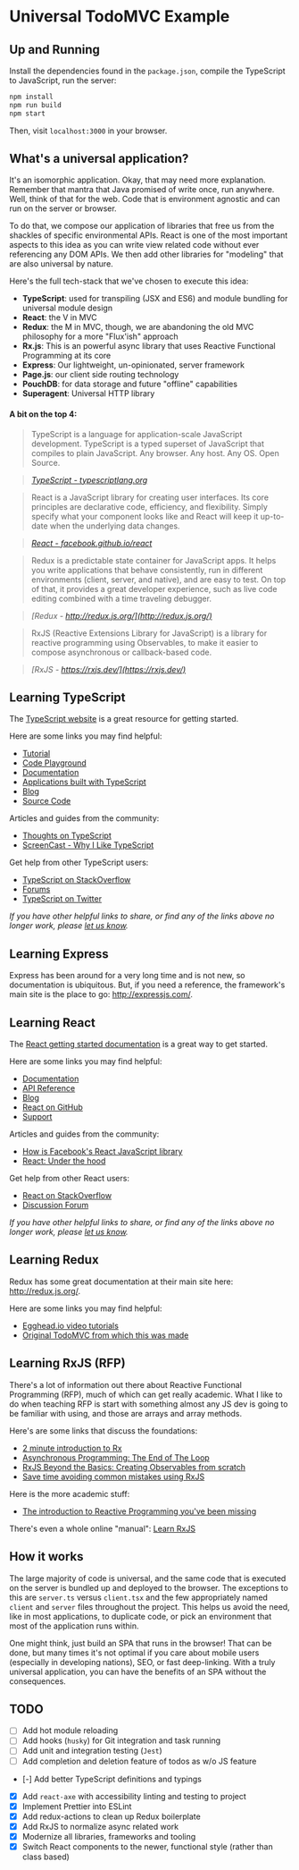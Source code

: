# Universal TodoMVC Example

## Up and Running

Install the dependencies found in the `package.json`, compile the TypeScript to JavaScript, run the server:

```sh
npm install
npm run build
npm start
```

Then, visit `localhost:3000` in your browser.

## What's a universal application?

It's an isomorphic application. Okay, that may need more explanation. Remember that mantra that Java promised of write once, run anywhere. Well, think of that for the web. Code that is environment agnostic and can run on the server or browser.

To do that, we compose our application of libraries that free us from the shackles of specific environmental APIs. React is one of the most important aspects to this idea as you can write view related code without ever referencing any DOM APIs. We then add other libraries for "modeling" that are also universal by nature.

Here's the full tech-stack that we've chosen to execute this idea:

- **TypeScript**: used for transpiling (JSX and ES6) and module bundling for universal module design
- **React**: the V in MVC
- **Redux**: the M in MVC, though, we are abandoning the old MVC philosophy for a more "Flux'ish" approach
- **Rx.js**: This is an powerful async library that uses Reactive Functional Programming at its core
- **Express**: Our lightweight, un-opinionated, server framework
- **Page.js**: our client side routing technology
- **PouchDB**: for data storage and future "offline" capabilities
- **Superagent**: Universal HTTP library

#### A bit on the top 4:

> TypeScript is a language for application-scale JavaScript development. TypeScript is a typed superset of JavaScript that compiles to plain JavaScript. Any browser. Any host. Any OS. Open Source.

> _[TypeScript - typescriptlang.org](http://typescriptlang.org)_

> React is a JavaScript library for creating user interfaces. Its core principles are declarative code, efficiency, and flexibility. Simply specify what your component looks like and React will keep it up-to-date when the underlying data changes.

> _[React - facebook.github.io/react](http://facebook.github.io/react)_

> Redux is a predictable state container for JavaScript apps. It helps you write applications that behave consistently, run in different environments (client, server, and native), and are easy to test. On top of that, it provides a great developer experience, such as live code editing combined with a time traveling debugger.

> _[Redux - http://redux.js.org/](http://redux.js.org/)_

>RxJS (Reactive Extensions Library for JavaScript) is a library for reactive programming using Observables, to make it easier to compose asynchronous or callback-based code.

> _[RxJS - https://rxjs.dev/](https://rxjs.dev/)_

## Learning TypeScript

The [TypeScript website](http://typescriptlang.org) is a great resource for getting started.

Here are some links you may find helpful:

- [Tutorial](http://www.typescriptlang.org/Tutorial)
- [Code Playground](http://www.typescriptlang.org/Playground)
- [Documentation](https://github.com/Microsoft/TypeScript/wiki)
- [Applications built with TypeScript](http://www.typescriptlang.org/Samples)
- [Blog](http://blogs.msdn.com/b/typescript)
- [Source Code](https://github.com/Microsoft/TypeScript)

Articles and guides from the community:

- [Thoughts on TypeScript](http://www.nczonline.net/blog/2012/10/04/thoughts-on-typescript)
- [ScreenCast - Why I Like TypeScript](http://www.leebrimelow.com/why-i-like-typescripts)

Get help from other TypeScript users:

- [TypeScript on StackOverflow](http://stackoverflow.com/questions/tagged/typescript)
- [Forums](https://github.com/Microsoft/TypeScript/issues)
- [TypeScript on Twitter](http://twitter.com/typescriptlang)

_If you have other helpful links to share, or find any of the links above no longer work, please [let us know](https://github.com/tastejs/todomvc/issues)._

## Learning Express

Express has been around for a very long time and is not new, so documentation is ubiquitous. But, if you need a reference, the framework's main site is the place to go: http://expressjs.com/.

## Learning React

The [React getting started documentation](http://facebook.github.io/react/docs/getting-started.html) is a great way to get started.

Here are some links you may find helpful:

- [Documentation](http://facebook.github.io/react/docs/getting-started.html)
- [API Reference](http://facebook.github.io/react/docs/reference.html)
- [Blog](http://facebook.github.io/react/blog/)
- [React on GitHub](https://github.com/facebook/react)
- [Support](http://facebook.github.io/react/support.html)

Articles and guides from the community:

- [How is Facebook's React JavaScript library](http://www.quora.com/React-JS-Library/How-is-Facebooks-React-JavaScript-library)
- [React: Under the hood](http://www.quora.com/Pete-Hunt/Posts/React-Under-the-Hood)

Get help from other React users:

* [React on StackOverflow](http://stackoverflow.com/questions/tagged/reactjs)
* [Discussion Forum](https://discuss.reactjs.org/)

_If you have other helpful links to share, or find any of the links above no longer work, please [let us know](https://github.com/tastejs/todomvc/issues)._

## Learning Redux

Redux has some great documentation at their main site here: http://redux.js.org/.

Here are some links you may find helpful:

- [Egghead.io video tutorials](https://egghead.io/series/getting-started-with-redux)
- [Original TodoMVC from which this was made](https://github.com/reactjs/redux/tree/master/examples/todomvc)

## Learning RxJS (RFP)

There's a lot of information out there about Reactive Functional Programming (RFP), much of which can get really academic. What I like to do when teaching RFP is start with something almost any JS dev is going to be familiar with using, and those are arrays and array methods.

Here's are some links that discuss the foundations:

- [2 minute introduction to Rx](https://medium.com/@andrestaltz/2-minute-introduction-to-rx-24c8ca793877)
- [Asynchronous Programming: The End of The Loop](https://egghead.io/courses/asynchronous-programming-the-end-of-the-loop)
- [RxJS Beyond the Basics: Creating Observables from scratch](https://egghead.io/courses/rxjs-beyond-the-basics-creating-observables-from-scratch)
- [Save time avoiding common mistakes using RxJS](https://egghead.io/courses/save-time-avoiding-common-mistakes-using-rxjs)

Here is the more academic stuff:

- [The introduction to Reactive Programming you've been missing](https://gist.github.com/staltz/868e7e9bc2a7b8c1f754)

There's even a whole online "manual": [Learn RxJS](https://www.learnrxjs.io/)

## How it works

The large majority of code is universal, and the same code that is executed on the server is bundled up and deployed to the browser. The exceptions to this are `server.ts` versus `client.tsx` and the few appropriately named `client` and `server` files throughout the project. This helps us avoid the need, like in most applications, to duplicate code, or pick an environment that most of the application runs within.

One might think, just build an SPA that runs in the browser! That can be done, but many times it's not optimal if you care about mobile users (especially in developing nations), SEO, or fast deep-linking. With a truly universal application, you can have the benefits of an SPA without the consequences.

## TODO

- [ ] Add hot module reloading
- [ ] Add hooks (`husky`) for Git integration and task running
- [ ] Add unit and integration testing (`Jest`)
- [ ] Add completion and deletion feature of todos as w/o JS feature
- [-] Add better TypeScript definitions and typings
- [x] Add `react-axe` with accessibility linting and testing to project
- [x] Implement Prettier into ESLint
- [x] Add redux-actions to clean up Redux boilerplate
- [x] Add RxJS to normalize async related work
- [x] Modernize all libraries, frameworks and tooling
- [x] Switch React components to the newer, functional style (rather than class based)
